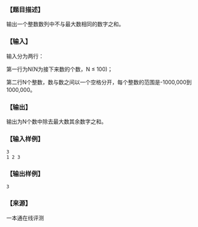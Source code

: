 ### 【题目描述】

输出一个整数数列中不与最大数相同的数字之和。

### 【输入】

输入分为两行：

第一行为N(N为接下来数的个数，N ≤ 100)；

第二行N个整数，数与数之间以一个空格分开，每个整数的范围是-1000,000到1000,000。

### 【输出】

输出为N个数中除去最大数其余数字之和。

### 【输入样例】

```
3
1 2 3
```

### 【输出样例】

```
3
```


 ### 【来源】

 一本通在线评测 
